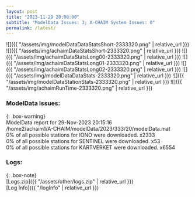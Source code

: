 ```yaml
---
layout: post
title: "2023-11-29 20:00:00"
subtitle: "ModelData Issues: 3; A-CHAIM System Issues: 0"
permalink: /latest/
---
```


![]({{ "/assets/img/modelDataDataStatsShort-2333320.png" | relative_url }})
![]({{ "/assets/img/achaimDataStatsShort-2333320.png" | relative_url }})
![]({{ "/assets/img/achaimDataStatsLong00-2333320.png" | relative_url }})
![]({{ "/assets/img/achaimDataStatsLong01-2333320.png" | relative_url }})
![]({{ "/assets/img/achaimDataStatsLong02-2333320.png" | relative_url }})
![]({{ "/assets/img/modelDataDataStats-2333320.png" | relative_url }})
![]({{ "/assets/img/modelDataStationStats-2333320.png" | relative_url }})
![]({{ "/assets/img/achaimRunTime-2333320.png" | relative_url }})


### ModelData Issues:  
  
{: .box-warning}  
 ModelData report for 29-Nov-2023 20:15:16   
 /home2/achaim1/A-CHAIM/modelData/2023/333/20/modelData.mat   
 0% of all possible stations for IONO were downloaded. x2333   
 0% of all possible stations for SENTINEL were downloaded. x53   
 0% of all possible stations for KARTVERKET were downloaded. x6554   
  


### Logs:  
  
{: .box-note}  
[Logs.zip]({{ "/assets/other/logs.zip" | relative_url }})  
[Log Info]({{ "/logInfo" | relative_url }})  
